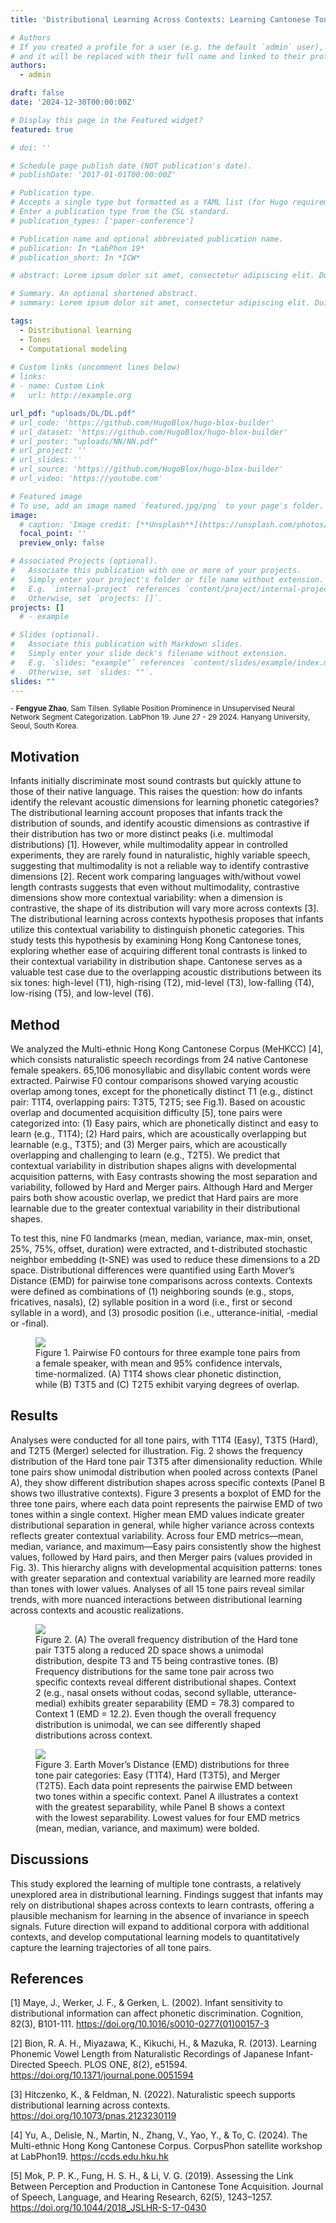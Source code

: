 ```yaml
---
title: 'Distributional Learning Across Contexts: Learning Cantonese Tones in Naturalistic Speech'

# Authors
# If you created a profile for a user (e.g. the default `admin` user), write the username (folder name) here
# and it will be replaced with their full name and linked to their profile.
authors:
  - admin

draft: false
date: '2024-12-30T00:00:00Z'

# Display this page in the Featured widget?
featured: true

# doi: ''

# Schedule page publish date (NOT publication's date).
# publishDate: '2017-01-01T00:00:00Z'

# Publication type.
# Accepts a single type but formatted as a YAML list (for Hugo requirements).
# Enter a publication type from the CSL standard.
# publication_types: ['paper-conference']

# Publication name and optional abbreviated publication name.
# publication: In *LabPhon 19*
# publication_short: In *ICW*

# abstract: Lorem ipsum dolor sit amet, consectetur adipiscing elit. Duis posuere tellus ac convallis placerat. Proin tincidunt magna sed ex sollicitudin condimentum. Sed ac faucibus dolor, scelerisque sollicitudin nisi. Cras purus urna, suscipit quis sapien eu, pulvinar tempor diam. Quisque risus orci, mollis id ante sit amet, gravida egestas nisl. Sed ac tempus magna. Proin in dui enim. Donec condimentum, sem id dapibus fringilla, tellus enim condimentum arcu, nec volutpat est felis vel metus. Vestibulum sit amet erat at nulla eleifend gravida.

# Summary. An optional shortened abstract.
# summary: Lorem ipsum dolor sit amet, consectetur adipiscing elit. Duis posuere tellus ac convallis placerat. Proin tincidunt magna sed ex sollicitudin condimentum.

tags:
  - Distributional learning
  - Tones
  - Computational modeling
  
# Custom links (uncomment lines below)
# links:
# - name: Custom Link
#   url: http://example.org

url_pdf: "uploads/DL/DL.pdf"
# url_code: 'https://github.com/HugoBlox/hugo-blox-builder'
# url_dataset: 'https://github.com/HugoBlox/hugo-blox-builder'
# url_poster: "uploads/NN/NN.pdf"
# url_project: ''
# url_slides: ''
# url_source: 'https://github.com/HugoBlox/hugo-blox-builder'
# url_video: 'https://youtube.com'

# Featured image
# To use, add an image named `featured.jpg/png` to your page's folder.
image:
  # caption: 'Image credit: [**Unsplash**](https://unsplash.com/photos/pLCdAaMFLTE)'
  focal_point: ''
  preview_only: false

# Associated Projects (optional).
#   Associate this publication with one or more of your projects.
#   Simply enter your project's folder or file name without extension.
#   E.g. `internal-project` references `content/project/internal-project/index.md`.
#   Otherwise, set `projects: []`.
projects: []
  # - example

# Slides (optional).
#   Associate this publication with Markdown slides.
#   Simply enter your slide deck's filename without extension.
#   E.g. `slides: "example"` references `content/slides/example/index.md`.
#   Otherwise, set `slides: ""`.
slides: ""
---
```


<sup> - <strong>Fengyue Zhao</strong>, Sam Tilsen. Syllable Position Prominence in Unsupervised Neural Network Segment Categorization. LabPhon 19. June 27 - 29 2024. Hanyang University, Seoul, South Korea. </sup>

## Motivation
Infants initially discriminate most sound contrasts but quickly attune to those of their native language. This raises the question: how do infants identify the relevant acoustic dimensions for learning phonetic categories? The distributional learning account proposes that infants track the distribution of sounds, and identify acoustic dimensions as contrastive if their distribution has two or more distinct peaks (i.e. multimodal distributions) [1]. However, while multimodality appear in controlled experiments, they are rarely found in naturalistic, highly variable speech, suggesting that multimodality is not a reliable way to identify contrastive dimensions [2]. Recent work comparing languages with/without vowel length contrasts suggests that even without multimodality, contrastive dimensions show more contextual variability: when a dimension is contrastive, the shape of its distribution will vary more across contexts [3]. The distributional learning across contexts hypothesis proposes that infants utilize this contextual variability to distinguish phonetic categories. This study tests this hypothesis by examining Hong Kong Cantonese tones, exploring whether ease of acquiring different tonal contrasts is linked to their contextual variability in distribution shape. Cantonese serves as a valuable test case due to the overlapping acoustic distributions between its six tones: high-level (T1), high-rising (T2), mid-level (T3), low-falling (T4), low-rising (T5), and low-level (T6). 

## Method
We analyzed the Multi-ethnic Hong Kong Cantonese Corpus (MeHKCC) [4], which consists naturalistic speech recordings from 24 native Cantonese female speakers. 65,106 monosyllabic and disyllabic content words were extracted. Pairwise F0 contour comparisons showed varying acoustic overlap among tones, except for the phonetically distinct T1 (e.g., distinct pair: T1T4, overlapping pairs: T3T5, T2T5; see Fig.1). Based on acoustic overlap and documented acquisition difficulty [5], tone pairs were categorized into: (1) Easy pairs, which are phonetically distinct and easy to learn (e.g., T1T4); (2) Hard pairs, which are acoustically overlapping but learnable (e.g., T3T5); and (3) Merger pairs, which are acoustically overlapping and challenging to learn (e.g., T2T5). We predict that contextual variability in distribution shapes aligns with developmental acquisition patterns, with Easy contrasts showing the most separation and variability, followed by Hard and Merger pairs. Although Hard and Merger pairs both show acoustic overlap, we predict that Hard pairs are more learnable due to the greater contextual variability in their distributional shapes.

To test this, nine F0 landmarks (mean, median, variance, max-min, onset, 25%, 75%, offset, duration) were extracted, and t-distributed stochastic neighbor embedding (t-SNE) was used to reduce these dimensions to a 2D space. Distributional differences were quantified using Earth Mover’s Distance (EMD) for pairwise tone comparisons across contexts. Contexts were defined as combinations of (1) neighboring sounds (e.g., stops, fricatives, nasals), (2) syllable position in a word (i.e., first or second syllable in a word), and (3) prosodic position (i.e., utterance-initial, -medial or -final).

<figure>
  <img src="/uploads/DL/fig1.png"/>
  <figcaption>Figure 1. Pairwise F0 contours for three example tone pairs from a female speaker, with mean and 95% confidence intervals, time-normalized. (A) T1T4 shows clear phonetic distinction, while (B) T3T5 and (C) T2T5 exhibit varying degrees of overlap.</figcaption>
</figure>


## Results
 Analyses were conducted for all tone pairs, with T1T4 (Easy), T3T5 (Hard), and T2T5 (Merger) selected for illustration. Fig. 2 shows the frequency distribution of the Hard tone pair T3T5 after dimensionality reduction. While tone pairs show unimodal distribution when pooled across contexts (Panel A), they show different distribution shapes across specific contexts (Panel B shows two illustrative contexts). Figure 3 presents a boxplot of EMD for the three tone pairs, where each data point represents the pairwise EMD of two tones within a single context. Higher mean EMD values indicate greater distributional separation in general, while higher variance across contexts reflects greater contextual variability. Across four EMD metrics—mean, median, variance, and maximum—Easy pairs consistently show the highest values, followed by Hard pairs, and then Merger pairs (values provided in Fig. 3). This hierarchy aligns with developmental acquisition patterns: tones with greater separation and contextual variability are learned more readily than tones with lower values. Analyses of all 15 tone pairs reveal similar trends, with more nuanced interactions between distributional learning across contexts and acoustic realizations.

<figure>
  <img src="/uploads/DL/fig2.png"/>
  <figcaption>Figure 2. (A) The overall frequency distribution of the Hard tone pair T3T5 along a reduced 2D space shows a unimodal distribution, despite T3 and T5 being contrastive tones. (B) Frequency distributions for the same tone pair across two specific contexts reveal different distributional shapes. Context 2 (e.g., nasal onsets without codas, second syllable, utterance-medial) exhibits greater separability (EMD = 78.3) compared to Context 1 (EMD = 12.2). Even though the overall frequency distribution is unimodal, we can see differently shaped distributions across context.
  </figcaption>
</figure>

<figure>
  <img src="/uploads/DL/fig3.png"/>
  <figcaption>Figure 3. Earth Mover’s Distance (EMD) distributions for three tone pair categories: Easy (T1T4), Hard (T3T5), and Merger (T2T5). Each data point represents the pairwise EMD between two tones within a specific context. Panel A illustrates a context with the greatest separability, while Panel B shows a context with the lowest separability. Lowest values for four EMD metrics (mean, median, variance, and maximum) were bolded.
  </figcaption>
</figure>

## Discussions
This study explored the learning of multiple tone contrasts, a relatively unexplored area in distributional learning. Findings suggest that infants may rely on distributional shapes across contexts to learn contrasts, offering a plausible mechanism for learning in the absence of invariance in speech signals. Future direction will expand to additional corpora with additional contexts, and develop computational learning models to quantitatively capture the learning trajectories of all tone pairs.


## References
[1] Maye, J., Werker, J. F., & Gerken, L. (2002). Infant sensitivity to distributional information can affect phonetic discrimination. Cognition, 82(3), B101-111. https://doi.org/10.1016/s0010-0277(01)00157-3 

[2] Bion, R. A. H., Miyazawa, K., Kikuchi, H., & Mazuka, R. (2013). Learning Phonemic Vowel Length from Naturalistic Recordings of Japanese Infant-Directed Speech. PLOS ONE, 8(2), e51594. https://doi.org/10.1371/journal.pone.0051594 

[3] Hitczenko, K., & Feldman, N. (2022). Naturalistic speech supports distributional learning across contexts. https://doi.org/10.1073/pnas.2123230119 

[4] Yu, A., Delisle, N., Martin, N., Zhang, V., Yao, Y., & To, C. (2024). The Multi-ethnic Hong Kong Cantonese Corpus. CorpusPhon satellite workshop at LabPhon19. https://ccds.edu.hku.hk 

[5] Mok, P. P. K., Fung, H. S. H., & Li, V. G. (2019). Assessing the Link Between Perception and Production in Cantonese Tone Acquisition. Journal of Speech, Language, and Hearing Research, 62(5), 1243–1257. https://doi.org/10.1044/2018_JSLHR-S-17-0430
